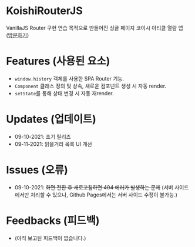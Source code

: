 # KoishiRouterJS
VanillaJS Router 구현 연습 목적으로 만들어진 싱글 페이지 코이시 아티클 열람 앱   
([방문하기](https://kuman514.github.io/KoishiRouterJS/))

# Features (사용된 요소)
- `window.history` 객체를 사용한 SPA Router 기능.
- `Component` 클래스 정의 및 상속, 새로운 컴포넌트 생성 시 자동 render.
- `setState`를 통해 상태 변경 시 자동 재render.

# Updates (업데이트)
- 09-10-2021: 초기 릴리즈
- 09-11-2021: 읽을거리 목록 UI 개선

# Issues (오류)
- 09-10-2021: ~~화면 전환 후 새로고침하면 404 에러가 발생하는 문제~~ (서버 사이드에서만 처리할 수 있으나, Github Pages에서는 서버 사이드 수정이 불가능.)

# Feedbacks (피드백)
- (아직 보고된 피드백이 없습니다.)
